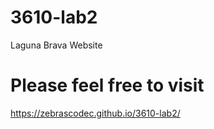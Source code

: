 # 3610-lab2
Laguna Brava Website
# Please feel free to visit
https://zebrascodec.github.io/3610-lab2/
